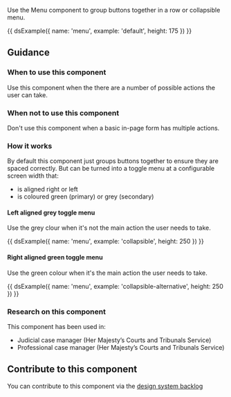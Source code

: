 Use the Menu component to group buttons together in a row or collapsible menu.

{{ dsExample({
  name: 'menu',
  example: 'default',
  height: 175
}) }}

## Guidance

### When to use this component

Use this component when the there are a number of possible actions the user can take.

### When not to use this component

Don't use this component when a basic in-page form has multiple actions.

### How it works

By default this component just groups buttons together to ensure they are spaced correctly. But can be turned into a toggle menu at a configurable screen width that:

- is aligned right or left
- is coloured green (primary) or grey (secondary)

#### Left aligned grey toggle menu

Use the grey clour when it's not the main action the user needs to take.

{{ dsExample({
  name: 'menu',
  example: 'collapsible',
  height: 250
}) }}

#### Right aligned green toggle menu

Use the green colour when it's the main action the user needs to take.

{{ dsExample({
  name: 'menu',
  example: 'collapsible-alternative',
  height: 250
}) }}

### Research on this component

This component has been used in:

- Judicial case manager (Her Majesty’s Courts and Tribunals Service)
- Professional case manager (Her Majesty’s Courts and Tribunals Service)

## Contribute to this component

You can contribute to this component via the [design system backlog](https://github.com/ministryofjustice/mojdt-design-system-backlog/)